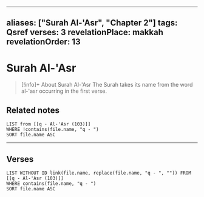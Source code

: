 
---
aliases: ["Surah Al-'Asr", "Chapter 2"]
tags: Qsref
verses: 3
revelationPlace: makkah
revelationOrder: 13
---

# Surah Al-'Asr

> [!info]+ About Surah Al-'Asr
> The Surah takes its name from the word al-'asr occurring in the first verse.

## Related notes
```dataview
LIST from [[q - Al-'Asr (103)]]
WHERE !contains(file.name, "q - ")
SORT file.name ASC
```

---

## Verses
```dataview
LIST WITHOUT ID link(file.name, replace(file.name, "q - ", "")) FROM [[q - Al-'Asr (103)]]
WHERE contains(file.name, "q - ")
SORT file.name ASC
```

